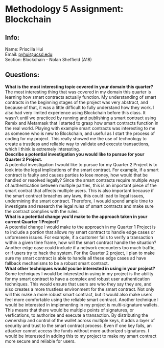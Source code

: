 # Methodology 5 Assignment: Blockchain
## Info: 
Name: Priscilla Hui <br>
Email: pyhui@ucsd.edu <br>
Section: Blockchain - Nolan Sheffield (A18)

## Questions:
**What is the most interesting topic covered in your domain this quarter?** <br>
  The most interesting thing that was covered in my domain this quarter is learning how smart contracts actually function. My understanding of smart contracts in the beginning stages of the project was very abstract, and because of that, it was a little difficult to fully understand how they work. I also had very limited experience using Blockchain before this class. It wasn't until we practiced by running and publishing a smart contract using Remix and Metamask that I started to grasp how smart contracts function in the real world. Playing with example smart contracts was interesting to me as someone who is new to Blockchain, and useful as I start the process of coding for my project. This really showed me the use of technology to create a trustless and reliable way to validate and execute transactions, which I think is extremely interesting. <br>
**Describe a potential investigation you would like to pursue for your Quarter 2 Project.** <br>
  A potential investigation I would like to pursue for my Quarter 2 Project is to look into the legal implications of the smart contract. For example, if a smart contract is faulty and causes parties to lose money, how would that be handled or resolved legally? Since the smart contracts require multiple ways of authentication between multiple parties, this is an important piece of the smart contrat that affects multiple users. This is also important because if the smart contract breaches any laws, this could lead to legal issues, undermining the smart contract. Therefore, I wouuld spend ample time to investigate and research the legal rules of smart contracts and make sure the contract complies with the rules. <br>
**What is a potential change you’d make to the approach taken in your current Quarter 1 Project?** <br>
  A potential change I would make to the approach in my Quarter 1 Project is to include a portion that allows my smart contract to handle edge cases or unforeseen issues. For example, if a customer fails to verify a transaction within a given time frame, how will the smart contract handle the situation? Another edge case could include if a network encounters too much traffic, or if users try to hack the system. For the Quarter 2 project, I plan to make sure my smart contract is able to handle all these edge cases ad have fallback mechanisms to be a robust smart contract.<br> 
**What other techniques would you be interested in using in your project?** <br>
  Some techniques I would be interested in using in my project is the ability for my smart contract to have a complex and robust user authentication techniques. This would ensure that users are who they say they are, and also creates a more trustless environment for the smart contract. Not only will this make a more robust smart contract, but it would also make users feel more comfortable using the reliable smart contract. Another technique I would be interested in implementing in my project is multi-signature wallets. This means that there would be multiple points of signatures, or verfications, to authorize and execute a transaction. By distributing the ownership and control of the wallet across multiple keys, it adds a layer of security and trust to the smart contract process. Even if one key fails, an attacker cannot access the funds without more authorized signatures. I would be interested in adding this to my project to make my smart contract more secure and reliable for users. <br>
